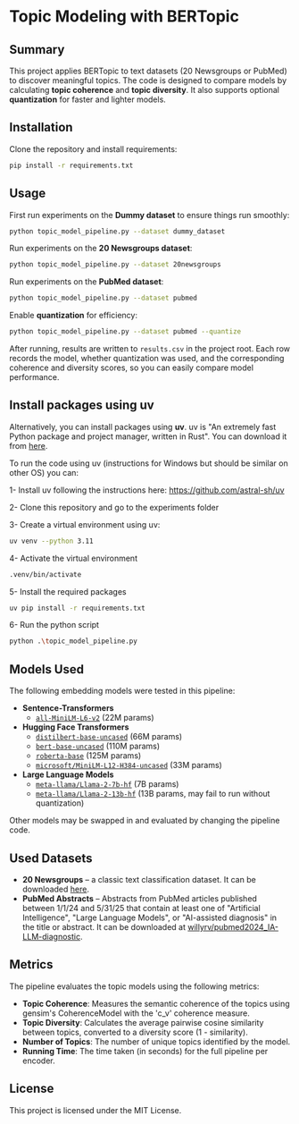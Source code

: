 # Topic Modeling with BERTopic

## Summary
This project applies BERTopic to text datasets (20 Newsgroups or PubMed) to discover meaningful topics. The code is designed to compare models by calculating **topic coherence** and **topic diversity**. It also supports optional **quantization** for faster and lighter models.

## Installation
Clone the repository and install requirements:

```bash
pip install -r requirements.txt
```

## Usage

First run experiments on the **Dummy dataset** to ensure things run smoothly:

```bash
python topic_model_pipeline.py --dataset dummy_dataset
```

Run experiments on the **20 Newsgroups dataset**:

```bash
python topic_model_pipeline.py --dataset 20newsgroups
```

Run experiments on the **PubMed dataset**:

```bash
python topic_model_pipeline.py --dataset pubmed
```

Enable **quantization** for efficiency:

```bash
python topic_model_pipeline.py --dataset pubmed --quantize
```

After running, results are written to `results.csv` in the project root. Each row records the model, whether quantization was used, and the corresponding coherence and diversity scores, so you can easily compare model performance.

## Install packages using uv 

Alternatively, you can install packages using **uv**. uv is "An extremely fast Python package and project manager, written in Rust". You can download it from [here](https://github.com/astral-sh/uv).

To run the code using uv (instructions for Windows but should be similar on other OS) you can:

1- Install uv following the instructions here: https://github.com/astral-sh/uv

2- Clone this repository and go to the experiments folder

3- Create a virtual environment using uv:

```bash
uv venv --python 3.11
```

4- Activate the virtual environment

```bash
.venv/bin/activate
```

5- Install the required packages

```bash
uv pip install -r requirements.txt
```

6- Run the python script

```bash
python .\topic_model_pipeline.py
```

## Models Used

The following embedding models were tested in this pipeline:

- **Sentence-Transformers**
  - [`all-MiniLM-L6-v2`](https://huggingface.co/sentence-transformers/all-MiniLM-L6-v2) (22M params)  
- **Hugging Face Transformers**
  - [`distilbert-base-uncased`](https://huggingface.co/distilbert-base-uncased) (66M params)  
  - [`bert-base-uncased`](https://huggingface.co/bert-base-uncased) (110M params)  
  - [`roberta-base`](https://huggingface.co/roberta-base) (125M params)  
  - [`microsoft/MiniLM-L12-H384-uncased`](https://huggingface.co/microsoft/MiniLM-L12-H384-uncased) (33M params)  
- **Large Language Models**
  - [`meta-llama/Llama-2-7b-hf`](https://huggingface.co/meta-llama/Llama-2-7b-hf) (7B params)  
  - [`meta-llama/Llama-2-13b-hf`](https://huggingface.co/meta-llama/Llama-2-13b-hf) (13B params, may fail to run without quantization)  

Other models may be swapped in and evaluated by changing the pipeline code.

## Used Datasets
* **20 Newsgroups** – a classic text classification dataset. It can be downloaded [here](http://qwone.com/~jason/20Newsgroups/).  
* **PubMed Abstracts** – Abstracts from PubMed articles published between 1/1/24 and 5/31/25 that contain at least one of "Artificial Intelligence", "Large Language Models", or "AI-assisted diagnosis" in the title or abstract. It can be downloaded at [willyrv/pubmed2024_IA-LLM-diagnostic](https://huggingface.co/datasets/willyrv/pubmed2024_IA-LLM-diagnostic).

## Metrics

The pipeline evaluates the topic models using the following metrics:

- **Topic Coherence**: Measures the semantic coherence of the topics using gensim's CoherenceModel with the 'c_v' coherence measure.
- **Topic Diversity**: Calculates the average pairwise cosine similarity between topics, converted to a diversity score (1 - similarity).
- **Number of Topics**: The number of unique topics identified by the model.
- **Running Time**: The time taken (in seconds) for the full pipeline per encoder.

## License
This project is licensed under the MIT License.
